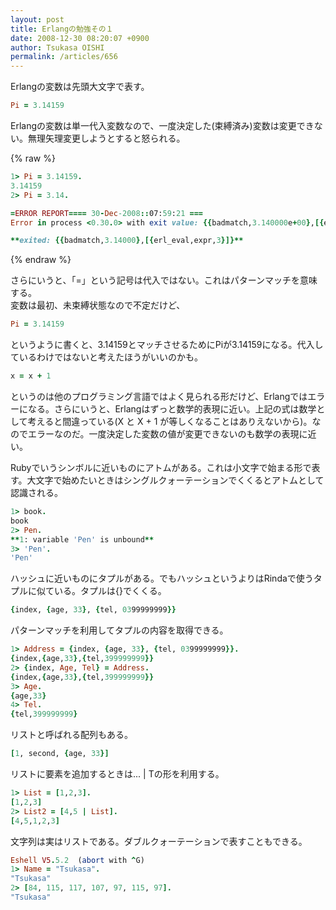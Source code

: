 ```yaml
---
layout: post
title: Erlangの勉強その１
date: 2008-12-30 08:20:07 +0900
author: Tsukasa OISHI
permalink: /articles/656
---
```



Erlangの変数は先頭大文字で表す。  

```ruby  
Pi = 3.14159  
```  

Erlangの変数は単一代入変数なので、一度決定した(束縛済み)変数は変更できない。無理矢理変更しようとすると怒られる。  

{% raw  %}  
```ruby  
1> Pi = 3.14159.  
3.14159  
2> Pi = 3.14.  

=ERROR REPORT==== 30-Dec-2008::07:59:21 ===  
Error in process <0.30.0> with exit value: {{badmatch,3.140000e+00},[{erl_eval,expr,3}]}  

**exited: {{badmatch,3.14000},[{erl_eval,expr,3}]}**  
```  
{% endraw %}  

さらにいうと、「=」という記号は代入ではない。これはパターンマッチを意味する。  
変数は最初、未束縛状態なので不定だけど、  

```ruby  
Pi = 3.14159  
```  

というように書くと、3.14159とマッチさせるためにPiが3.14159になる。代入しているわけではないと考えたほうがいいのかも。  

```ruby  
x = x + 1  
```  

というのは他のプログラミング言語ではよく見られる形だけど、Erlangではエラーになる。さらにいうと、Erlangはずっと数学的表現に近い。上記の式は数学として考えると間違っている(X と X + 1 が等しくなることはありえないから)。なのでエラーなのだ。一度決定した変数の値が変更できないのも数学の表現に近い。  

Rubyでいうシンボルに近いものにアトムがある。これは小文字で始まる形で表す。大文字で始めたいときはシングルクォーテーションでくくるとアトムとして認識される。  

```ruby  
1> book.  
book  
2> Pen.  
**1: variable 'Pen' is unbound**  
3> 'Pen'.  
'Pen'  
```  

ハッシュに近いものにタプルがある。でもハッシュというよりはRindaで使うタプルに似ている。タプルは{}でくくる。  

```ruby  
{index, {age, 33}, {tel, 0399999999}}  
```  

パターンマッチを利用してタプルの内容を取得できる。  

```ruby  
1> Address = {index, {age, 33}, {tel, 0399999999}}.  
{index,{age,33},{tel,399999999}}  
2> {index, Age, Tel} = Address.  
{index,{age,33},{tel,399999999}}  
3> Age.  
{age,33}  
4> Tel.  
{tel,399999999}  
```  

リストと呼ばれる配列もある。  

```ruby  
[1, second, {age, 33}]  
```  

リストに要素を追加するときは... | Tの形を利用する。  

```ruby  
1> List = [1,2,3].  
[1,2,3]  
2> List2 = [4,5 | List].  
[4,5,1,2,3]  
```  

文字列は実はリストである。ダブルクォーテーションで表すこともできる。  

```ruby  
Eshell V5.5.2  (abort with ^G)  
1> Name = "Tsukasa".  
"Tsukasa"  
2> [84, 115, 117, 107, 97, 115, 97].  
"Tsukasa"  
```  
